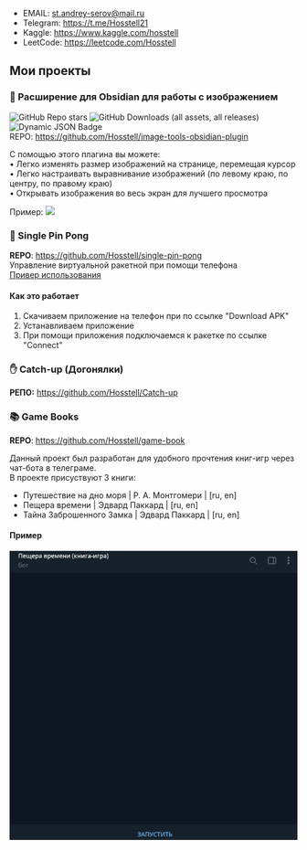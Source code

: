 - EMAIL: st.andrey-serov@mail.ru
- Telegram: https://t.me/Hosstell21
- Kaggle: https://www.kaggle.com/hosstell
- LeetCode: https://leetcode.com/Hosstell

## Мои проекты

### 📓 Расширение для Obsidian для работы с изображением
![GitHub Repo stars](https://img.shields.io/github/stars/Hosstell/image-tools-obsidian-plugin?style=for-the-badge&logo=github) ![GitHub Downloads (all assets, all releases)](https://img.shields.io/github/downloads/Hosstell/image-tools-obsidian-plugin/total?style=for-the-badge&logo=github)
  ![Dynamic JSON Badge](https://img.shields.io/badge/dynamic/json?url=https%3A%2F%2Fraw.githubusercontent.com%2Fobsidianmd%2Fobsidian-releases%2FHEAD%2Fcommunity-plugin-stats.json&query=%24.image-tools.downloads&style=for-the-badge&logo=obsidian&label=Downloads&color=red)  
REPO: https://github.com/Hosstell/image-tools-obsidian-plugin

С помощью этого плагина вы можете:  
• Легко изменять размер изображений на странице, перемещая курсор  
• Легко настраивать выравнивание изображений (по левому краю, по центру, по правому краю)  
• Открывать изображения во весь экран для лучшего просмотра

Пример:
![](https://raw.githubusercontent.com/Hosstell/image-tools-obsidian-plugin/refs/heads/main/static/result.gif)

### :tennis: Single Pin Pong
**REPO**: https://github.com/Hosstell/single-pin-pong  
Управление виртуальной ракетной при помощи телефона  
[Привер использования](https://www.youtube.com/watch?v=u1ybdKhS9wI)


#### Как это работает
1. Скачиваем приложение на телефон при по ссылке "Download APK"
2. Устанавливаем приложение
3. При помощи приложения подключаемся к ракетке по ссылке "Connect"

### ✋ Catch-up (Догонялки)
**РЕПО:** https://github.com/Hosstell/Catch-up

### :books: Game Books
**REPO**: https://github.com/Hosstell/game-book

Данный проект был разработан для удобного прочтения книг-игр через чат-бота в телеграме.   
В проекте присуствуют 3 книги:  
- Путешествие на дно моря | Р. А. Монтгомери | [ru, en]  
- Пещера времени | Эдвард Паккард | [ru, en]  
- Тайна Заброшенного Замка | Эдвард Паккард | [ru, en]  

#### Пример
![Alt Text](https://github.com/Hosstell/game-book/blob/main/gifs/example_rus.gif?raw=true)

